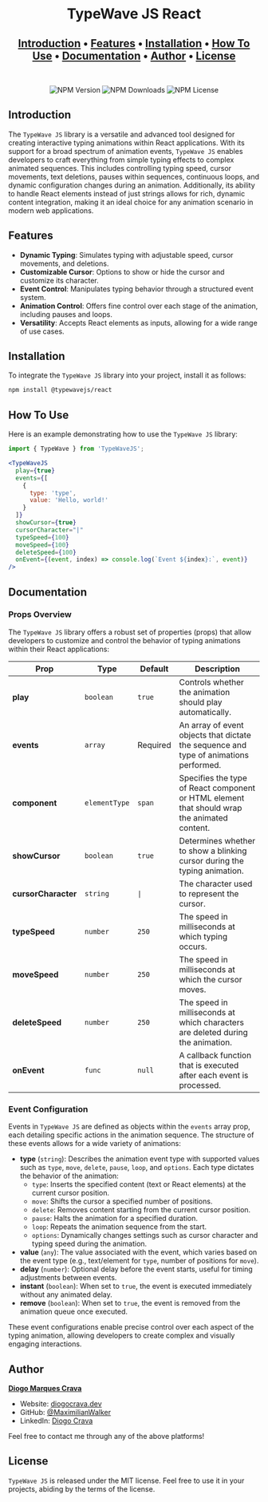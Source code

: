 
<h1 align="center">
  TypeWave JS React
</h1>

<h2 align="center" style="padding-bottom: 30px">
  <a href="#introduction">Introduction</a> •
  <a href="#features">Features</a> •
  <a href="#installation">Installation</a> •
  <a href="#how-to-use">How To Use</a> •
  <a href="#documentation">Documentation</a> •
  <a href="#author">Author</a> •
  <a href="#license">License</a>
</h2>

<p align="center">
  <img alt="NPM Version" src="https://img.shields.io/npm/v/%40typewavejs%2Freact?style=for-the-badge">
  <img alt="NPM Downloads" src="https://img.shields.io/npm/dm/%40typewavejs%2Freact?style=for-the-badge">
  <img alt="NPM License" src="https://img.shields.io/npm/l/%40typewavejs%2Freact?style=for-the-badge">
</p>

## Introduction

The `TypeWave JS` library is a versatile and advanced tool designed for creating interactive typing animations within React applications. With its support for a broad spectrum of animation events, `TypeWave JS` enables developers to craft everything from simple typing effects to complex animated sequences. This includes controlling typing speed, cursor movements, text deletions, pauses within sequences, continuous loops, and dynamic configuration changes during an animation. Additionally, its ability to handle React elements instead of just strings allows for rich, dynamic content integration, making it an ideal choice for any animation scenario in modern web applications. 

## Features

- **Dynamic Typing**: Simulates typing with adjustable speed, cursor movements, and deletions.
- **Customizable Cursor**: Options to show or hide the cursor and customize its character.
- **Event Control**: Manipulates typing behavior through a structured event system.
- **Animation Control**: Offers fine control over each stage of the animation, including pauses and loops.
- **Versatility**: Accepts React elements as inputs, allowing for a wide range of use cases.

## Installation

To integrate the `TypeWave JS` library into your project, install it as follows:

```bash
npm install @typewavejs/react
```

## How To Use

Here is an example demonstrating how to use the `TypeWave JS` library:

```jsx
import { TypeWave } from 'TypeWaveJS';

<TypeWaveJS
  play={true}
  events={[
    {
      type: 'type', 
      value: 'Hello, world!'
    }
  ]}
  showCursor={true}
  cursorCharacter="|"
  typeSpeed={100}
  moveSpeed={100}
  deleteSpeed={100}
  onEvent={(event, index) => console.log(`Event ${index}:`, event)}
/>
```

## Documentation

### Props Overview

The `TypeWave JS` library offers a robust set of properties (props) that allow developers to customize and control the behavior of typing animations within their React applications:

| Prop                | Type          | Default  | Description                                                                                  |
| ------------------- | ------------- | -------- | -------------------------------------------------------------------------------------------- |
| **play**            | `boolean`     | `true`   | Controls whether the animation should play automatically.                                    |
| **events**          | `array`       | Required | An array of event objects that dictate the sequence and type of animations performed.        |
| **component**       | `elementType` | `span`    | Specifies the type of React component or HTML element that should wrap the animated content. |
| **showCursor**      | `boolean`     | `true`   | Determines whether to show a blinking cursor during the typing animation.                    |
| **cursorCharacter** | `string`      | `\|`     | The character used to represent the cursor.                                                  |
| **typeSpeed**       | `number`      | `250`    | The speed in milliseconds at which typing occurs.                                            |
| **moveSpeed**       | `number`      | `250`    | The speed in milliseconds at which the cursor moves.                                         |
| **deleteSpeed**     | `number`      | `250`    | The speed in milliseconds at which characters are deleted during the animation.              |
| **onEvent**         | `func`        | `null`   | A callback function that is executed after each event is processed.                          |


### Event Configuration

Events in `TypeWave JS` are defined as objects within the `events` array prop, each detailing specific actions in the animation sequence. The structure of these events allows for a wide variety of animations:

- **type** (`string`): Describes the animation event type with supported values such as `type`, `move`, `delete`, `pause`, `loop`, and `options`. Each type dictates the behavior of the animation:
  - `type`: Inserts the specified content (text or React elements) at the current cursor position.
  - `move`: Shifts the cursor a specified number of positions.
  - `delete`: Removes content starting from the current cursor position.
  - `pause`: Halts the animation for a specified duration.
  - `loop`: Repeats the animation sequence from the start.
  - `options`: Dynamically changes settings such as cursor character and typing speed during the animation.
- **value** (`any`): The value associated with the event, which varies based on the event type (e.g., text/element for `type`, number of positions for `move`).
- **delay** (`number`): Optional delay before the event starts, useful for timing adjustments between events.
- **instant** (`boolean`): When set to `true`, the event is executed immediately without any animated delay.
- **remove** (`boolean`): When set to `true`, the event is removed from the animation queue once executed.

These event configurations enable precise control over each aspect of the typing animation, allowing developers to create complex and visually engaging interactions.

## Author
**[Diogo Marques Crava](https://diogocrava.dev)**

- Website: [diogocrava.dev](https://diogocrava.dev)
- GitHub: [@MaximilianWalker](https://github.com/MaximilianWalker)
- LinkedIn: [Diogo Crava](https://www.linkedin.com/in/diogo-crava/)

Feel free to contact me through any of the above platforms!

## License

`TypeWave JS` is released under the MIT license. Feel free to use it in your projects, abiding by the terms of the license.

